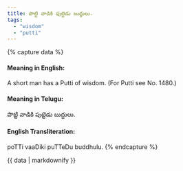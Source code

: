 ```yaml
---
title: పొట్టి వాడికి పుట్టెడు బుద్ధులు.
tags:
  - "wisdom"
  - "putti"
---
```


{% capture data %}
#### Meaning in English:
A short man has a Putti of wisdom.
(For Putti see No. 1480.)

#### Meaning in Telugu:
పొట్టి వాడికి పుట్టెడు బుద్ధులు.

#### English Transliteration:
poTTi vaaDiki puTTeDu buddhulu.
{% endcapture %}

{{ data | markdownify }}

